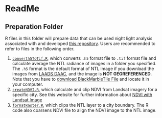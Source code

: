 # ReadMe
## Preparation Folder
R files in this folder will prepare data that can be used night light analysis associated with and developed [this repository](https://github.com/agroimpacts/USFlite).
Users are recommended to refer to files in the following order.
1. [`converth5ToTif.R`](R/preparation/converth5ToTif.R), which converts `.h5` format file to `.tif` format file and calculate average the NTL radiance of images in a folder you specified. The `.h5` format is the default format of NTL image if you download the images from [LAADS DAAC](https://ladsweb.modaps.eosdis.nasa.gov/search/), and the image is **NOT GEOREFERENCED.** Note that you have to [download BlackMarbleTile File](https://blackmarble.gsfc.nasa.gov/Tools.html) and locate it in your computer.
2. [`createNDVI.R`](R/preparation/createNDVI.R), which calculate and clip NDVI from Landsat imagery for a specific city. See this website for further information about [NDVI with Landsat Image](https://www.usgs.gov/landsat-missions/landsat-normalized-difference-vegetation-index)
3. [`formatRaster.R`](R/preparation/formatRaster.R), which clips the NTL layer to a city boundary. The R code also coarsens NDVI file to align the NDVI image to the NTL image. 
